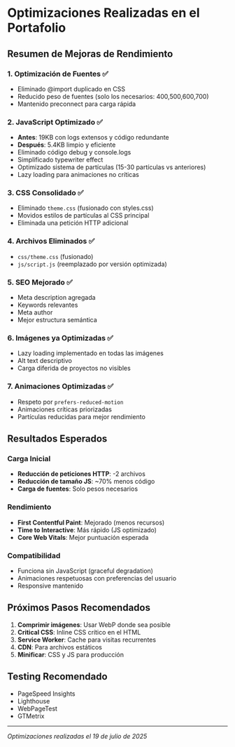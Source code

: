 # Optimizaciones Realizadas en el Portafolio

## Resumen de Mejoras de Rendimiento

### 1. **Optimización de Fuentes** ✅
- Eliminado @import duplicado en CSS
- Reducido peso de fuentes (solo los necesarios: 400,500,600,700)
- Mantenido preconnect para carga rápida

### 2. **JavaScript Optimizado** ✅
- **Antes**: 19KB con logs extensos y código redundante
- **Después**: 5.4KB limpio y eficiente
- Eliminado código debug y console.logs
- Simplificado typewriter effect
- Optimizado sistema de partículas (15-30 partículas vs anteriores)
- Lazy loading para animaciones no críticas

### 3. **CSS Consolidado** ✅
- Eliminado `theme.css` (fusionado con styles.css)
- Movidos estilos de partículas al CSS principal
- Eliminada una petición HTTP adicional

### 4. **Archivos Eliminados** ✅
- `css/theme.css` (fusionado)
- `js/script.js` (reemplazado por versión optimizada)

### 5. **SEO Mejorado** ✅
- Meta description agregada
- Keywords relevantes
- Meta author
- Mejor estructura semántica

### 6. **Imágenes ya Optimizadas** ✅
- Lazy loading implementado en todas las imágenes
- Alt text descriptivo
- Carga diferida de proyectos no visibles

### 7. **Animaciones Optimizadas** ✅
- Respeto por `prefers-reduced-motion`
- Animaciones críticas priorizadas
- Partículas reducidas para mejor rendimiento

## Resultados Esperados

### Carga Inicial
- **Reducción de peticiones HTTP**: -2 archivos
- **Reducción de tamaño JS**: ~70% menos código
- **Carga de fuentes**: Solo pesos necesarios

### Rendimiento
- **First Contentful Paint**: Mejorado (menos recursos)
- **Time to Interactive**: Más rápido (JS optimizado)
- **Core Web Vitals**: Mejor puntuación esperada

### Compatibilidad
- Funciona sin JavaScript (graceful degradation)
- Animaciones respetuosas con preferencias del usuario
- Responsive mantenido

## Próximos Pasos Recomendados

1. **Comprimir imágenes**: Usar WebP donde sea posible
2. **Critical CSS**: Inline CSS crítico en el HTML
3. **Service Worker**: Cache para visitas recurrentes
4. **CDN**: Para archivos estáticos
5. **Minificar**: CSS y JS para producción

## Testing Recomendado

- PageSpeed Insights
- Lighthouse
- WebPageTest
- GTMetrix

---
*Optimizaciones realizadas el 19 de julio de 2025*
